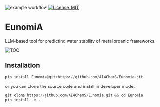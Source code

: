 ![example workflow](https://github.com/github/docs/actions/workflows/test.yml/badge.svg)
[![License: MIT](https://img.shields.io/badge/License-MIT-yellow.svg)](https://opensource.org/licenses/MIT)
# EunomiA
LLM-based tool for predicting water stability of metal organic frameworks.

![TOC](https://github.com/AI4ChemS/Eunomia/assets/51170839/2a59699a-188a-45fe-bd15-ddf18f4660aa)

Installation
--------

```python
pip install Eunomia@git+https://github.com/AI4ChemS/Eunomia.git
```

or you can clone the source code and install in developer mode:

```python
git clone https://github.com/AI4ChemS/Eunomia.git && cd Eunomia
pip install -e .
```

